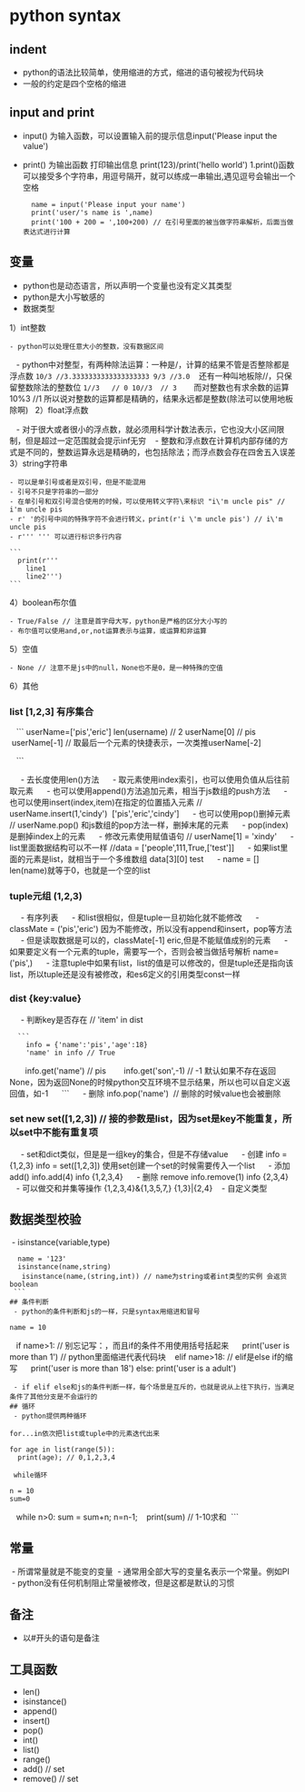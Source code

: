# python syntax
## indent
- python的语法比较简单，使用缩进的方式，缩进的语句被视为代码块
- 一般的约定是四个空格的缩进
## input and print
- input() 为输入函数，可以设置输入前的提示信息input('Please input the value')
- print() 为输出函数 打印输出信息 print(123)/print('hello world')
  1.print()函数可以接受多个字符串，用逗号隔开，就可以练成一串输出,遇见逗号会输出一个空格
  
  ```
    name = input('Please input your name')
    print('user/'s name is ',name)
    print('100 + 200 = ',100+200) // 在引号里面的被当做字符串解析，后面当做表达式进行计算
  ```
## 变量
  - python也是动态语言，所以声明一个变量也没有定义其类型
  - python是大小写敏感的
  - 数据类型
  
  1）int整数
  
    - python可以处理任意大小的整数，没有数据区间
    - python中对整型，有两种除法运算：一种是/，计算的结果不管是否整除都是浮点数
    ```
      10/3 //3.3333333333333333333
      9/3 //3.0
    ```
    还有一种叫地板除//，只保留整数除法的整数位
    ```
      1//3   // 0
      10//3  // 3  
    ```
    而对整数也有求余数的运算10%3 //1 所以说对整数的运算都是精确的，结果永远都是整数(除法可以使用地板除啊)
   2）float浮点数
  
    - 对于很大或者很小的浮点数，就必须用科学计数法表示，它也没大小区间限制，但是超过一定范围就会提示inf无穷
    - 整数和浮点数在计算机内部存储的方式是不同的，整数运算永远是精确的，也包括除法；而浮点数会存在四舍五入误差
  3）string字符串
  
    - 可以是单引号或者是双引号，但是不能混用
    - 引号不只是字符串的一部分
    - 在单引号和双引号混合使用的时候，可以使用转义字符\来标识 "i\'m uncle pis" // i'm uncle pis
    - r' '的引号中间的特殊字符不会进行转义，print(r'i \'m uncle pis') // i\'m uncle pis
    - r''' ''' 可以进行标识多行内容
   
    ```
      print(r'''
        line1
        line2''') 
    ```
  4）boolean布尔值
  
    - True/False // 注意是首字母大写，python是严格的区分大小写的
    - 布尔值可以使用and,or,not运算表示与运算，或运算和非运算
  5）空值
  
    - None // 注意不是js中的null，None也不是0，是一种特殊的空值
    
  6）其他
  
### list [1,2,3] 有序集合
    
    ```
      userName=['pis','eric']
      len(username) // 2
      userName[0] // pis
      userName[-1] // 取最后一个元素的快捷表示，一次类推userName[-2]
      
    ```
    
      - 去长度使用len()方法
      - 取元素使用index索引，也可以使用负值从后往前取元素
      - 也可以使用append()方法追加元素，相当于js数组的push方法
      - 也可以使用insert(index,item)在指定的位置插入元素 // userName.insert(1,'cindy')  ['pis','eric','cindy']
      - 也可以使用pop()删掉元素 // userName.pop() 和js数组的pop方法一样，删掉末尾的元素
      - pop(index)是删掉index上的元素
      - 修改元素使用赋值语句 // userName[1] = 'xindy'
      - list里面数据结构可以不一样 //data = ['people',111,True,['test']]
      - 如果list里面的元素是list，就相当于一个多维数组 data[3][0]  test
      - name = []  len(name)就等于0，也就是一个空的list
      
### tuple元组 (1,2,3)
      - 有序列表
      - 和list很相似，但是tuple一旦初始化就不能修改
      - classMate = ('pis','eric') 因为不能修改，所以没有append和insert，pop等方法
      - 但是读取数据是可以的，classMate[-1]  eric,但是不能赋值成别的元素
      - 如果要定义有一个元素的tuple，需要写一个，否则会被当做括号解析 name= ('pis',)
      - 注意tuple中如果有list，list的值是可以修改的，但是tuple还是指向该list，所以tuple还是没有被修改，和es6定义的引用类型const一样
     
### dist {key:value}
      - 判断key是否存在 // 'item' in dist
      
      ```
        info = {'name':'pis','age':18}
        'name' in info // True
        info.get('name') // pis
        info.get('son',-1) // -1 默认如果不存在返回None，因为返回None的时候python交互环境不显示结果，所以也可以自定义返回值，如-1
      ```
      - 删除 info.pop('name')  // 删除的时候value也会被删除
### set new set([1,2,3]) // 接的参数是list，因为set是key不能重复，所以set中不能有重复项
      - set和dict类似，但是是一组key的集合，但是不存储value
      - 创建 info = {1,2,3}  info = set([1,2,3]) 使用set创建一个set的时候需要传入一个list
      - 添加 add() info.add(4) info {1,2,3,4}
      - 删除 remove info.remove(1)  info {2,3,4}
      - 可以做交和并集等操作 {1,2,3,4}&{1,3,5,7,} {1,3}|{2,4} 
    - 自定义类型
    
## 数据类型校验
  - isinstance(variable,type) 
  
  ```
    name = '123' 
    isinstance(name,string)
    isinstance(name,(string,int)) // name为string或者int类型的实例 会返货boolean  
  ```
## 条件判断
  - python的条件判断和js的一样，只是syntax用缩进和冒号
  ```
    name = 10
    if name>1: // 别忘记写：，而且if的条件不用使用括号括起来
      print('user is more than 1') // python里面缩进代表代码块
    elif name>18: // elif是else if的缩写
      print('user is more than 18')
    else:
      print('user is a adult')
  ```
  - if elif else和js的条件判断一样，每个场景是互斥的，也就是说从上往下执行，当满足条件了其他分支是不会运行的
## 循环
  - python提供两种循环 
  
  for...in依次把list或tuple中的元素迭代出来
  
  ```
    for age in list(range(5)):
      print(age); // 0,1,2,3,4
  ```
  while循环
  
  ```
    n = 10
    sum=0
    while n>0:
      sum = sum+n;
      n=n-1;
    print(sum) // 1-10求和
  ```
## 常量
  - 所谓常量就是不能变的变量
  - 通常用全部大写的变量名表示一个常量。例如PI
  - python没有任何机制阻止常量被修改，但是这都是默认的习惯
  
## 备注
  - 以#开头的语句是备注
  
## 工具函数
- len()
- isinstance()
- append()
- insert()
- pop()
- int()
- list()
- range()
- add() // set
- remove() // set

